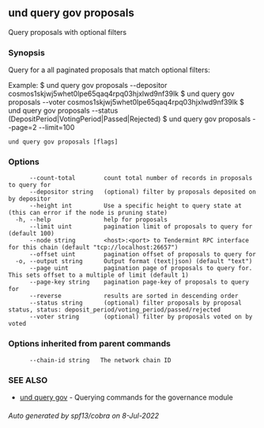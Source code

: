 ## und query gov proposals

Query proposals with optional filters

### Synopsis

Query for a all paginated proposals that match optional filters:

Example:
$ und query gov proposals --depositor cosmos1skjwj5whet0lpe65qaq4rpq03hjxlwd9nf39lk
$ und query gov proposals --voter cosmos1skjwj5whet0lpe65qaq4rpq03hjxlwd9nf39lk
$ und query gov proposals --status (DepositPeriod|VotingPeriod|Passed|Rejected)
$ und query gov proposals --page=2 --limit=100

```
und query gov proposals [flags]
```

### Options

```
      --count-total        count total number of records in proposals to query for
      --depositor string   (optional) filter by proposals deposited on by depositor
      --height int         Use a specific height to query state at (this can error if the node is pruning state)
  -h, --help               help for proposals
      --limit uint         pagination limit of proposals to query for (default 100)
      --node string        <host>:<port> to Tendermint RPC interface for this chain (default "tcp://localhost:26657")
      --offset uint        pagination offset of proposals to query for
  -o, --output string      Output format (text|json) (default "text")
      --page uint          pagination page of proposals to query for. This sets offset to a multiple of limit (default 1)
      --page-key string    pagination page-key of proposals to query for
      --reverse            results are sorted in descending order
      --status string      (optional) filter proposals by proposal status, status: deposit_period/voting_period/passed/rejected
      --voter string       (optional) filter by proposals voted on by voted
```

### Options inherited from parent commands

```
      --chain-id string   The network chain ID
```

### SEE ALSO

* [und query gov](und_query_gov.md)	 - Querying commands for the governance module

###### Auto generated by spf13/cobra on 8-Jul-2022
